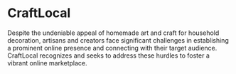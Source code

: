 # CraftLocal
Despite the undeniable appeal of homemade art and craft for household decoration, artisans and creators face significant challenges in establishing a prominent online presence and connecting with their target audience. CraftLocal recognizes and seeks to address these hurdles to foster a vibrant online marketplace.
